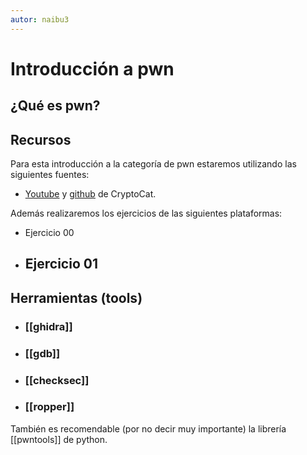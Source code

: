 ```yaml
---
autor: naibu3
---
```


# Introducción a pwn

## ¿Qué es pwn?

## Recursos

Para esta introducción a la categoría de pwn estaremos utilizando las siguientes fuentes:

- [Youtube](https://www.youtube.com/watch?v=wa3sMSdLyHw&list=PLHUKi1UlEgOIc07Rfk2Jgb5fZbxDPec94) y [github](https://github.com/Crypto-Cat) de CryptoCat.

Además realizaremos los ejercicios de las siguientes plataformas:

- Ejercicio 00
- Ejercicio 01
	- 


## Herramientas (tools)

- ### [[ghidra]]
- ### [[gdb]]
- ### [[checksec]]
- ### [[ropper]]

También es recomendable (por no decir muy importante) la librería [[pwntools]] de python.